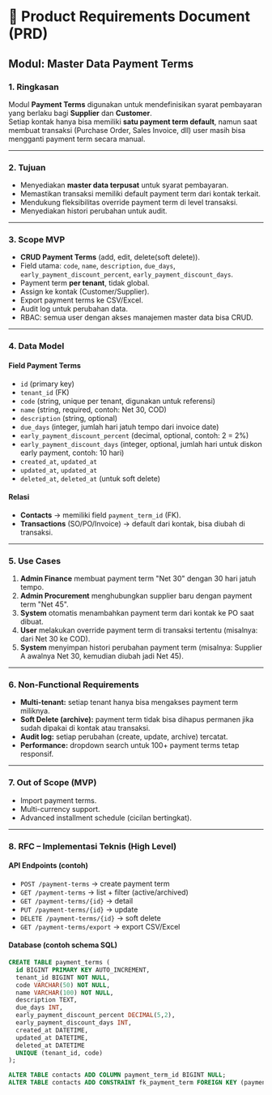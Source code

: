 # 📄 Product Requirements Document (PRD)  
## Modul: Master Data Payment Terms

### 1. Ringkasan
Modul **Payment Terms** digunakan untuk mendefinisikan syarat pembayaran yang berlaku bagi **Supplier** dan **Customer**.  
Setiap kontak hanya bisa memiliki **satu payment term default**, namun saat membuat transaksi (Purchase Order, Sales Invoice, dll) user masih bisa mengganti payment term secara manual.  

---

### 2. Tujuan
- Menyediakan **master data terpusat** untuk syarat pembayaran.  
- Memastikan transaksi memiliki default payment term dari kontak terkait.  
- Mendukung fleksibilitas override payment term di level transaksi.  
- Menyediakan histori perubahan untuk audit.  

---

### 3. Scope MVP
- **CRUD Payment Terms** (add, edit, delete(soft delete)).  
- Field utama: `code`, `name`, `description`, `due_days`, `early_payment_discount_percent`, `early_payment_discount_days`.  
- Payment term **per tenant**, tidak global.  
- Assign ke kontak (Customer/Supplier).  
- Export payment terms ke CSV/Excel.  
- Audit log untuk perubahan data.  
- RBAC: semua user dengan akses manajemen master data bisa CRUD.  

---

### 4. Data Model

#### Field Payment Terms
- `id` (primary key)  
- `tenant_id` (FK)  
- `code` (string, unique per tenant, digunakan untuk referensi)  
- `name` (string, required, contoh: Net 30, COD)  
- `description` (string, optional)  
- `due_days` (integer, jumlah hari jatuh tempo dari invoice date)  
- `early_payment_discount_percent` (decimal, optional, contoh: 2 = 2%)  
- `early_payment_discount_days` (integer, optional, jumlah hari untuk diskon early payment, contoh: 10 hari)  
- `created_at`, `updated_at`  
- `updated_at`, `updated_at`  
- `deleted_at`, `deleted_at` (untuk soft delete)  

#### Relasi
- **Contacts** → memiliki field `payment_term_id` (FK).  
- **Transactions** (SO/PO/Invoice) → default dari kontak, bisa diubah di transaksi.  

---

### 5. Use Cases
1. **Admin Finance** membuat payment term "Net 30" dengan 30 hari jatuh tempo.  
2. **Admin Procurement** menghubungkan supplier baru dengan payment term "Net 45".  
3. **System** otomatis menambahkan payment term dari kontak ke PO saat dibuat.  
4. **User** melakukan override payment term di transaksi tertentu (misalnya: dari Net 30 ke COD).  
5. **System** menyimpan histori perubahan payment term (misalnya: Supplier A awalnya Net 30, kemudian diubah jadi Net 45).  

---

### 6. Non-Functional Requirements
- **Multi-tenant:** setiap tenant hanya bisa mengakses payment term miliknya.  
- **Soft Delete (archive):** payment term tidak bisa dihapus permanen jika sudah dipakai di kontak atau transaksi.  
- **Audit log:** setiap perubahan (create, update, archive) tercatat.  
- **Performance:** dropdown search untuk 100+ payment terms tetap responsif.  

---

### 7. Out of Scope (MVP)
- Import payment terms.  
- Multi-currency support.  
- Advanced installment schedule (cicilan bertingkat).  

---

### 8. RFC – Implementasi Teknis (High Level)

#### API Endpoints (contoh)
- `POST /payment-terms` → create payment term  
- `GET /payment-terms` → list + filter (active/archived)  
- `GET /payment-terms/{id}` → detail  
- `PUT /payment-terms/{id}` → update  
- `DELETE /payment-terms/{id}` → soft delete  
- `GET /payment-terms/export` → export CSV/Excel  

#### Database (contoh schema SQL)
```sql
CREATE TABLE payment_terms (
  id BIGINT PRIMARY KEY AUTO_INCREMENT,
  tenant_id BIGINT NOT NULL,
  code VARCHAR(50) NOT NULL,
  name VARCHAR(100) NOT NULL,
  description TEXT,
  due_days INT,
  early_payment_discount_percent DECIMAL(5,2),
  early_payment_discount_days INT,
  created_at DATETIME,
  updated_at DATETIME,
  deleted_at DATETIME
  UNIQUE (tenant_id, code)
);

ALTER TABLE contacts ADD COLUMN payment_term_id BIGINT NULL;
ALTER TABLE contacts ADD CONSTRAINT fk_payment_term FOREIGN KEY (payment_term_id) REFERENCES payment_terms(id);
